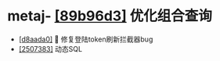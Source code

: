 # metaj- [[89b96d3]](https://github.com/tiiaan/metaj/commit/89b96d34b28877a9bbb24c1c4293fbd70b85bcb6) 优化组合查询
- [[d8aada0]](https://github.com/tiiaan/metaj/commit/d8aada035c66b143bfe50e5830c99065eafa0fb8) :bug: 修复登陆token刷新拦截器bug
- [[2507383]](https://github.com/tiiaan/metaj/commit/25073835f245cb3faeacb70540f90c9075269879) 动态SQL
